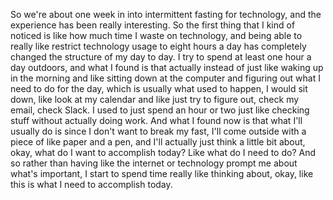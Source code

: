  So we're about one week in into intermittent fasting for technology, and the experience has been really interesting. So the first thing that I kind of noticed is like how much time I waste on technology, and being able to really like restrict technology usage to eight hours a day has completely changed the structure of my day to day. I try to spend at least one hour a day outdoors, and what I found is that actually instead of just like waking up in the morning and like sitting down at the computer and figuring out what I need to do for the day, which is usually what used to happen, I would sit down, like look at my calendar and like just try to figure out, check my email, check Slack. I used to just spend an hour or two just like checking stuff without actually doing work. And what I found now is that what I'll usually do is since I don't want to break my fast, I'll come outside with a piece of like paper and a pen, and I'll actually just think a little bit about, okay, what do I want to accomplish today? Like what do I need to do? And so rather than having like the internet or technology prompt me about what's important, I start to spend time really like thinking about, okay, like this is what I need to accomplish today.